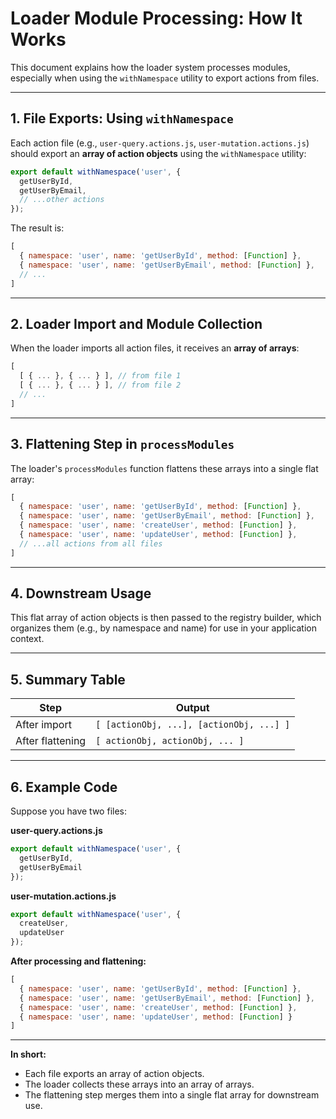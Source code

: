 # Loader Module Processing: How It Works

This document explains how the loader system processes modules, especially when using the `withNamespace` utility to export actions from files.

---

## 1. File Exports: Using `withNamespace`

Each action file (e.g., `user-query.actions.js`, `user-mutation.actions.js`) should export an **array of action objects** using the `withNamespace` utility:

```js
export default withNamespace('user', {
  getUserById,
  getUserByEmail,
  // ...other actions
});
```

The result is:
```js
[
  { namespace: 'user', name: 'getUserById', method: [Function] },
  { namespace: 'user', name: 'getUserByEmail', method: [Function] },
  // ...
]
```

---

## 2. Loader Import and Module Collection

When the loader imports all action files, it receives an **array of arrays**:

```js
[
  [ { ... }, { ... } ], // from file 1
  [ { ... }, { ... } ], // from file 2
  // ...
]
```

---

## 3. Flattening Step in `processModules`

The loader's `processModules` function flattens these arrays into a single flat array:

```js
[
  { namespace: 'user', name: 'getUserById', method: [Function] },
  { namespace: 'user', name: 'getUserByEmail', method: [Function] },
  { namespace: 'user', name: 'createUser', method: [Function] },
  { namespace: 'user', name: 'updateUser', method: [Function] },
  // ...all actions from all files
]
```

---

## 4. Downstream Usage

This flat array of action objects is then passed to the registry builder, which organizes them (e.g., by namespace and name) for use in your application context.

---

## 5. Summary Table

| Step                | Output                                      |
|---------------------|---------------------------------------------|
| After import        | `[ [actionObj, ...], [actionObj, ...] ]`    |
| After flattening    | `[ actionObj, actionObj, ... ]`             |

---

## 6. Example Code

Suppose you have two files:

**user-query.actions.js**
```js
export default withNamespace('user', {
  getUserById,
  getUserByEmail
});
```

**user-mutation.actions.js**
```js
export default withNamespace('user', {
  createUser,
  updateUser
});
```

**After processing and flattening:**
```js
[
  { namespace: 'user', name: 'getUserById', method: [Function] },
  { namespace: 'user', name: 'getUserByEmail', method: [Function] },
  { namespace: 'user', name: 'createUser', method: [Function] },
  { namespace: 'user', name: 'updateUser', method: [Function] }
]
```

---

**In short:**
- Each file exports an array of action objects.
- The loader collects these arrays into an array of arrays.
- The flattening step merges them into a single flat array for downstream use. 